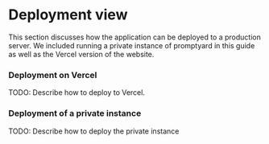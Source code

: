 # Deployment view

This section discusses how the application can be deployed to a production
server. We included running a private instance of promptyard in this guide
as well as the Vercel version of the website.

### Deployment on Vercel

TODO: Describe how to deploy to Vercel.

### Deployment of a private instance

TODO: Describe how to deploy the private instance